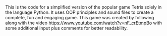 This is the code for a simplified version of the popular game Tetris solely in the language Python. It uses OOP principles and sound files to create a complete, fun and engaging game. This game was created by following along with the video https://www.youtube.com/watch?v=nF_crEtmpBo with some additional input plus comments for better readability.
